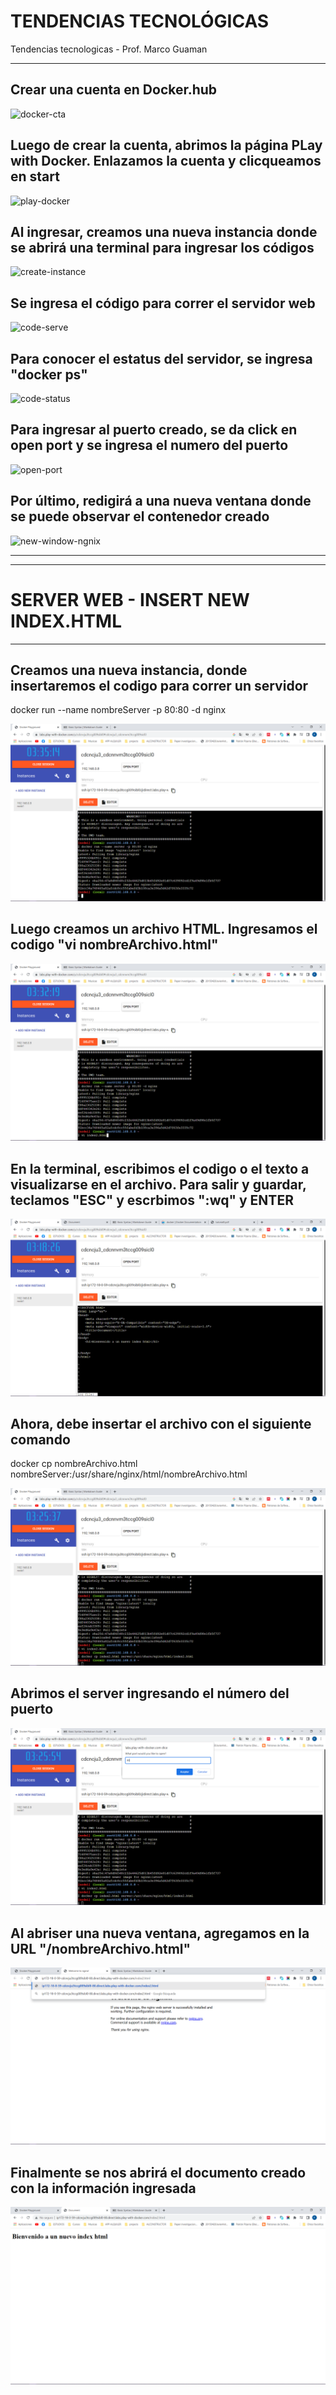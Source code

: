 # **TENDENCIAS TECNOLÓGICAS**
Tendencias tecnologicas - Prof. Marco Guaman
***
## Crear una cuenta en Docker.hub
![docker-cta](https://user-images.githubusercontent.com/91167225/197310621-94c1bfc4-7904-499f-a6a2-0073798c756e.jpg)

## Luego de crear la cuenta, abrimos la página PLay with Docker. Enlazamos la cuenta y clicqueamos en start
![play-docker](https://user-images.githubusercontent.com/91167225/197310674-fbe0d4f8-3108-4b4a-b1fe-eea5efefa0d5.jpg)

## Al ingresar, creamos una nueva instancia donde se abrirá una terminal para ingresar los códigos
![create-instance](https://user-images.githubusercontent.com/91167225/197310833-3c2d7771-1292-464d-92f6-12ea810e88d0.jpg)

## Se ingresa el código para correr el servidor web
![code-serve](https://user-images.githubusercontent.com/91167225/197310915-535b82b0-71a6-46be-9f18-b6c53d3e6cc1.jpg)

## Para conocer el estatus del servidor, se ingresa "docker ps"
![code-status](https://user-images.githubusercontent.com/91167225/197310945-c6c4ffbd-1d64-42a9-8d8d-113c1672b656.jpg)

## Para ingresar al puerto creado, se da click en open port y se ingresa el numero del puerto
![open-port](https://user-images.githubusercontent.com/91167225/197311013-f206dfca-1a14-497e-8d11-fda9a74451b2.jpg)

## Por último, redigirá a una nueva ventana donde se puede observar el contenedor creado
![new-window-ngnix](https://user-images.githubusercontent.com/91167225/197311083-af28c1e6-38c8-48a0-b450-5b64d093e674.jpg)

-----
-----


# **SERVER WEB - INSERT NEW INDEX.HTML**
***
## Creamos una nueva instancia, donde insertaremos el codigo para correr un servidor
docker run --name nombreServer -p 80:80 -d nginx

![run-server](/clase-2/run-server1.png)

## Luego creamos un archivo HTML. Ingresamos el codigo "vi nombreArchivo.html"

![create-file2](/clase-2/create-file2.png)

## En la terminal, escribimos el codigo o el texto a visualizarse en el archivo. Para salir y guardar, teclamos "ESC" y escrbimos ":wq" y ENTER

![edit-file3](/clase-2/edit-file3.png)

## Ahora, debe insertar el archivo con el siguiente comando
docker cp nombreArchivo.html nombreServer:/usr/share/nginx/html/nombreArchivo.html

![inser-file4](/clase-2/inser-file4.png)

## Abrimos el server ingresando el número del puerto

![open-port5](/clase-2/open-port5.png)

## Al abriser una nueva ventana, agregamos en la URL "/nombreArchivo.html"

![edit-URL6](/clase-2/edit-URL6.png)

## Finalmente se nos abrirá el documento creado con la información ingresada

![ventana-html7](/clase-2/ventana-html7.png)

